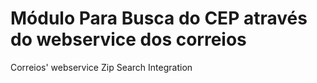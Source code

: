 Módulo Para Busca do CEP através do webservice dos correios
====================================================================
Correios' webservice Zip Search Integration
